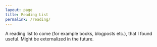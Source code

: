 ```yaml
---
layout: page
title: Reading List
permalink: /reading/
---
```


A reading list to come (for example books, blogposts etc.), that I found useful. Might be externalized in the future.
